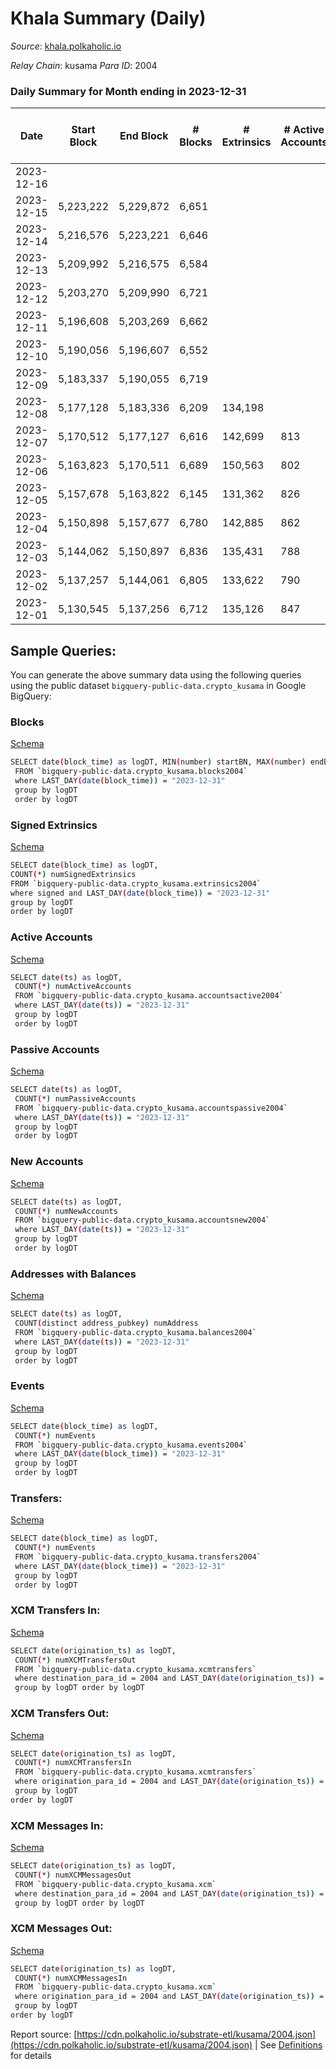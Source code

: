 # Khala Summary (Daily)

_Source_: [khala.polkaholic.io](https://khala.polkaholic.io)

*Relay Chain*: kusama
*Para ID*: 2004



### Daily Summary for Month ending in 2023-12-31


| Date    | Start Block | End Block | # Blocks | # Extrinsics | # Active Accounts | # Passive Accounts | # New Accounts | # Addresses | # Events  | # Transfers ($USD) | # XCM Transfers In ($USD) | # XCM Transfers Out ($USD) | # XCM In | # XCM Out | Issues |
|---------|-------------|-----------|----------|--------------|-------------------|--------------------|----------------|-------------|-----------|--------------------|---------------------------|----------------------------|----------|-----------|--------|
| 2023-12-16 |  |  |  |  |  |  |  |  |  |   |   |   |  |  |  |
| 2023-12-15 | 5,223,222 | 5,229,872 | 6,651 |  |  |  |  |  |  |   | 4 ($58.70) | 2  | 1 | 1 |  |
| 2023-12-14 | 5,216,576 | 5,223,221 | 6,646 |  |  |  |  |  |  |   | 7 ($375.34) | 4 ($54.54) | 4 | 5 |  |
| 2023-12-13 | 5,209,992 | 5,216,575 | 6,584 |  |  |  |  |  |  |   | 5 ($30.21) | 3 ($71.17) | 3 | 3 |  |
| 2023-12-12 | 5,203,270 | 5,209,990 | 6,721 |  |  |  |  |  |  |   | 2  | 3  |  | 3 |  |
| 2023-12-11 | 5,196,608 | 5,203,269 | 6,662 |  |  |  |  |  |  |   | 5 ($156.24) | 2 ($52.33) | 8 | 3 |  |
| 2023-12-10 | 5,190,056 | 5,196,607 | 6,552 |  |  |  |  |  |  |   | 7 ($224.93) | 7 ($94.39) | 6 | 9 |  |
| 2023-12-09 | 5,183,337 | 5,190,055 | 6,719 |  |  |  |  | 26,046 |  |   | 5  | 3 ($88.76) | 1 | 3 |  |
| 2023-12-08 | 5,177,128 | 5,183,336 | 6,209 | 134,198 |  |  |  | 26,033 | 2,187,360 | 124,049 ($918,377.31) | 3 ($40.95) | 3 ($11.45) | 1 | 3 |  |
| 2023-12-07 | 5,170,512 | 5,177,127 | 6,616 | 142,699 | 813 | 513 | 21 | 26,025 | 2,319,767 | 130,414 ($201,782.01) | 7 ($0.44) | 6 ($8.69) | 2 | 5 |  |
| 2023-12-06 | 5,163,823 | 5,170,511 | 6,689 | 150,563 | 802 | 381 |  | 26,026 | 2,401,551 | 130,441 ($380,616.83) | 26  | 1 ($26.20) | 3 | 2 |  |
| 2023-12-05 | 5,157,678 | 5,163,822 | 6,145 | 131,362 | 826 | 509 | 22 | 26,026 | 2,129,180 | 121,281 ($246,005.16) | 19 ($63.76) | 1 ($52.14) | 11 | 2 |  |
| 2023-12-04 | 5,150,898 | 5,157,677 | 6,780 | 142,885 | 862 | 588 | 27 | 26,018 | 2,285,957 | 132,373 ($284,022.88) | 6 ($56.38) | 4 ($29.23) | 7 | 5 |  |
| 2023-12-03 | 5,144,062 | 5,150,897 | 6,836 | 135,431 | 788 | 404 | 23 | 26,008 | 2,143,896 | 119,826 ($304,569.80) |   | 3  | 1 | 3 |  |
| 2023-12-02 | 5,137,257 | 5,144,061 | 6,805 | 133,622 | 790 | 375 | 26 | 25,999 | 2,110,942 | 118,520 ($307,708.33) |   | 3 ($25.02) |  | 3 |  |
| 2023-12-01 | 5,130,545 | 5,137,256 | 6,712 | 135,126 | 847 | 545 |  | 25,993 | 2,105,024 | 117,776 ($779,768.06) | 7  | 1  |  |  |  |

## Sample Queries:
You can generate the above summary data using the following queries using the public dataset `bigquery-public-data.crypto_kusama` in Google BigQuery:


### Blocks 

[Schema](https://github.com/colorfulnotion/substrate-etl/blob/main/schema/blocks.json)

```bash
SELECT date(block_time) as logDT, MIN(number) startBN, MAX(number) endBN, COUNT(*) numBlocks 
 FROM `bigquery-public-data.crypto_kusama.blocks2004`  
 where LAST_DAY(date(block_time)) = "2023-12-31" 
 group by logDT 
 order by logDT
```

### Signed Extrinsics 

[Schema](https://github.com/colorfulnotion/substrate-etl/blob/main/schema/extrinsics.json)

```bash
SELECT date(block_time) as logDT, 
COUNT(*) numSignedExtrinsics 
FROM `bigquery-public-data.crypto_kusama.extrinsics2004`  
where signed and LAST_DAY(date(block_time)) = "2023-12-31" 
group by logDT 
order by logDT
```

### Active Accounts 

[Schema](https://github.com/colorfulnotion/substrate-etl/blob/main/schema/accountsactive.json)

```bash
SELECT date(ts) as logDT, 
 COUNT(*) numActiveAccounts 
 FROM `bigquery-public-data.crypto_kusama.accountsactive2004` 
 where LAST_DAY(date(ts)) = "2023-12-31" 
 group by logDT 
 order by logDT
```

### Passive Accounts 

[Schema](https://github.com/colorfulnotion/substrate-etl/blob/main/schema/accountspassive.json)

```bash
SELECT date(ts) as logDT, 
 COUNT(*) numPassiveAccounts 
 FROM `bigquery-public-data.crypto_kusama.accountspassive2004` 
 where LAST_DAY(date(ts)) = "2023-12-31" 
 group by logDT 
 order by logDT
```

### New Accounts 

[Schema](https://github.com/colorfulnotion/substrate-etl/blob/main/schema/accountsnew.json)

```bash
SELECT date(ts) as logDT, 
 COUNT(*) numNewAccounts 
 FROM `bigquery-public-data.crypto_kusama.accountsnew2004` 
 where LAST_DAY(date(ts)) = "2023-12-31" 
 group by logDT
 order by logDT
```

### Addresses with Balances 

[Schema](https://github.com/colorfulnotion/substrate-etl/blob/main/schema/balances.json)

```bash
SELECT date(ts) as logDT,
 COUNT(distinct address_pubkey) numAddress 
 FROM `bigquery-public-data.crypto_kusama.balances2004` 
 where LAST_DAY(date(ts)) = "2023-12-31" 
 group by logDT 
 order by logDT
```

### Events 

[Schema](https://github.com/colorfulnotion/substrate-etl/blob/main/schema/events.json)

```bash
SELECT date(block_time) as logDT, 
 COUNT(*) numEvents 
 FROM `bigquery-public-data.crypto_kusama.events2004` 
 where LAST_DAY(date(block_time)) = "2023-12-31" 
 group by logDT 
 order by logDT
```

### Transfers:

[Schema](https://github.com/colorfulnotion/substrate-etl/blob/main/schema/transfers.json)

```bash
SELECT date(block_time) as logDT, 
 COUNT(*) numEvents 
 FROM `bigquery-public-data.crypto_kusama.transfers2004` 
 where LAST_DAY(date(block_time)) = "2023-12-31" 
 group by logDT 
 order by logDT
```

### XCM Transfers In: 

[Schema](https://github.com/colorfulnotion/substrate-etl/blob/main/schema/xcmtransfers.json)

```bash
SELECT date(origination_ts) as logDT, 
 COUNT(*) numXCMTransfersOut 
 FROM `bigquery-public-data.crypto_kusama.xcmtransfers` 
 where destination_para_id = 2004 and LAST_DAY(date(origination_ts)) = "2023-12-31" 
 group by logDT order by logDT
```

### XCM Transfers Out: 

[Schema](https://github.com/colorfulnotion/substrate-etl/blob/main/schema/xcmtransfers.json)

```bash
SELECT date(origination_ts) as logDT, 
 COUNT(*) numXCMTransfersIn 
 FROM `bigquery-public-data.crypto_kusama.xcmtransfers` 
 where origination_para_id = 2004 and LAST_DAY(date(origination_ts)) = "2023-12-31" 
 group by logDT 
order by logDT
```

### XCM Messages In: 

[Schema](https://github.com/colorfulnotion/substrate-etl/blob/main/schema/xcm.json)

```bash
SELECT date(origination_ts) as logDT, 
 COUNT(*) numXCMMessagesOut 
 FROM `bigquery-public-data.crypto_kusama.xcm` 
 where destination_para_id = 2004 and LAST_DAY(date(origination_ts)) = "2023-12-31" 
 group by logDT order by logDT
```

### XCM Messages Out: 

[Schema](https://github.com/colorfulnotion/substrate-etl/blob/main/schema/xcm.json)

```bash
SELECT date(origination_ts) as logDT, 
 COUNT(*) numXCMMessagesIn 
 FROM `bigquery-public-data.crypto_kusama.xcm` 
 where origination_para_id = 2004 and LAST_DAY(date(origination_ts)) = "2023-12-31" 
 group by logDT 
order by logDT
```


Report source: [https://cdn.polkaholic.io/substrate-etl/kusama/2004.json](https://cdn.polkaholic.io/substrate-etl/kusama/2004.json) | See [Definitions](/DEFINITIONS.md) for details
